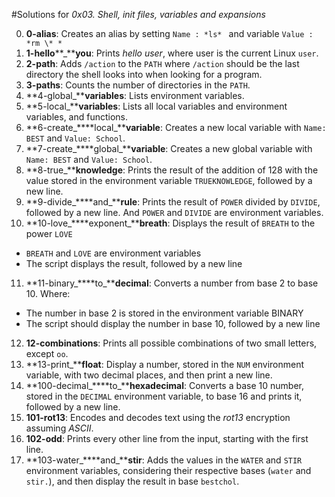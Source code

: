 #Solutions for *0x03. Shell, init files, variables and expansions*

0. **0-alias**: Creates an alias by setting  `Name : *ls* ` and variable `Value : *rm \* *`
1. **1-hello****_****you**: Prints *hello user*, where user is the current Linux `user`.
2. **2-path**: Adds `/action` to the `PATH` where `/action` should be the last directory the shell looks into when looking for a program.
3. **3-paths**: Counts the number of directories in the `PATH`.
4. **4-global_****variables**: Lists environment variables.
5. **5-local_****variables**: Lists all local variables and environment variables, and functions.
6. **6-create_****local_****variable**: Creates a new local variable with `Name: BEST` and  `Value: School`.
7. **7-create_****global_****variable**: Creates a new global variable with `Name: BEST` and  `Value: School`.
8. **8-true_****knowledge**: Prints the result of the addition of 128 with the value stored in the environment variable `TRUEKNOWLEDGE`, followed by a new line.
9. **9-divide_****and_****rule**: Prints the result of `POWER` divided by `DIVIDE`, followed by a new line. And `POWER` and `DIVIDE` are environment variables.
10. **10-love_****exponent_****breath**: Displays the result of `BREATH` to the power `LOVE`
 * `BREATH` and `LOVE` are environment variables
 * The script displays the result, followed by a new line
11. **11-binary_****to_****decimal**: Converts a number from base 2 to base 10. Where:
 * The number in base 2 is stored in the environment variable BINARY
 * The script should display the number in base 10, followed by a new line
12. **12-combinations**: Prints all possible combinations of two small letters, except `oo`.
13. **13-print_****float**: Display a number, stored in the `NUM` environment variable, with two decimal places, and then print a new line.
14. **100-decimal_****to_****hexadecimal**: Converts a base 10 number, stored in the `DECIMAL` environment variable, to base 16 and prints it, followed by a new line.
15. **101-rot13**: Encodes and decodes text using the *rot13* encryption assuming *ASCII*.
16. **102-odd**: Prints every other line from the input, starting with the first line.
17. **103-water_****and_****stir**:  Adds the values in the `WATER` and `STIR` environment variables, considering their respective bases (`water` and `stir.`), and then display the result in base `bestchol`.
